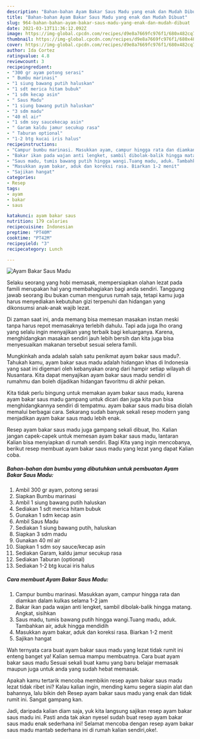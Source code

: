 ```yaml
---
description: "Bahan-bahan Ayam Bakar Saus Madu yang enak dan Mudah Dibuat"
title: "Bahan-bahan Ayam Bakar Saus Madu yang enak dan Mudah Dibuat"
slug: 964-bahan-bahan-ayam-bakar-saus-madu-yang-enak-dan-mudah-dibuat
date: 2021-03-13T11:36:12.092Z
image: https://img-global.cpcdn.com/recipes/d9e8a7669fc976f1/680x482cq70/ayam-bakar-saus-madu-foto-resep-utama.jpg
thumbnail: https://img-global.cpcdn.com/recipes/d9e8a7669fc976f1/680x482cq70/ayam-bakar-saus-madu-foto-resep-utama.jpg
cover: https://img-global.cpcdn.com/recipes/d9e8a7669fc976f1/680x482cq70/ayam-bakar-saus-madu-foto-resep-utama.jpg
author: Ida Cortez
ratingvalue: 4.8
reviewcount: 3
recipeingredient:
- "300 gr ayam potong serasi"
- " Bumbu marinasi"
- "1 siung bawang putih haluskan"
- "1 sdt merica hitam bubuk"
- "1 sdm kecap asin"
- " Saus Madu"
- "1 siung bawang putih haluskan"
- "3 sdm madu"
- "40 ml air"
- "1 sdm soy saucekecap asin"
- " Garam kaldu jamur secukup rasa"
- " Taburan optional"
- "1-2 btg kucai iris halus"
recipeinstructions:
- "Campur bumbu marinasi. Masukkan ayam, campur hingga rata dan diamkan dalam kulkas selama 1-2 jam"
- "Bakar ikan pada wajan anti lengket, sambil dibolak-balik hingga matang. Angkat, sisihkan"
- "Saus madu, tumis bawang putih hingga wangi.Tuang madu, aduk. Tambahkan air, aduk hingga mendidih"
- "Masukkan ayam bakar, aduk dan koreksi rasa. Biarkan 1-2 menit"
- "Sajikan hangat"
categories:
- Resep
tags:
- ayam
- bakar
- saus

katakunci: ayam bakar saus 
nutrition: 179 calories
recipecuisine: Indonesian
preptime: "PT40M"
cooktime: "PT42M"
recipeyield: "3"
recipecategory: Lunch

---
```



![Ayam Bakar Saus Madu](https://img-global.cpcdn.com/recipes/d9e8a7669fc976f1/680x482cq70/ayam-bakar-saus-madu-foto-resep-utama.jpg)

Selaku seorang yang hobi memasak, mempersiapkan olahan lezat pada famili merupakan hal yang membahagiakan bagi anda sendiri. Tanggung jawab seorang ibu bukan cuman mengurus rumah saja, tetapi kamu juga harus menyediakan kebutuhan gizi terpenuhi dan hidangan yang dikonsumsi anak-anak wajib lezat.

Di zaman  saat ini, anda memang bisa memesan masakan instan meski tanpa harus repot memasaknya terlebih dahulu. Tapi ada juga lho orang yang selalu ingin menyajikan yang terbaik bagi keluarganya. Karena, menghidangkan masakan sendiri jauh lebih bersih dan kita juga bisa menyesuaikan makanan tersebut sesuai selera famili. 



Mungkinkah anda adalah salah satu penikmat ayam bakar saus madu?. Tahukah kamu, ayam bakar saus madu adalah hidangan khas di Indonesia yang saat ini digemari oleh kebanyakan orang dari hampir setiap wilayah di Nusantara. Kita dapat menyajikan ayam bakar saus madu sendiri di rumahmu dan boleh dijadikan hidangan favoritmu di akhir pekan.

Kita tidak perlu bingung untuk memakan ayam bakar saus madu, karena ayam bakar saus madu gampang untuk dicari dan juga kita pun bisa menghidangkannya sendiri di tempatmu. ayam bakar saus madu bisa diolah memalui berbagai cara. Sekarang sudah banyak sekali resep modern yang menjadikan ayam bakar saus madu lebih enak.

Resep ayam bakar saus madu juga gampang sekali dibuat, lho. Kalian jangan capek-capek untuk memesan ayam bakar saus madu, lantaran Kalian bisa menyiapkan di rumah sendiri. Bagi Kita yang ingin mencobanya, berikut resep membuat ayam bakar saus madu yang lezat yang dapat Kalian coba.

<!--inarticleads1-->

##### Bahan-bahan dan bumbu yang dibutuhkan untuk pembuatan Ayam Bakar Saus Madu:

1. Ambil 300 gr ayam, potong serasi
1. Siapkan  Bumbu marinasi
1. Ambil 1 siung bawang putih haluskan
1. Sediakan 1 sdt merica hitam bubuk
1. Gunakan 1 sdm kecap asin
1. Ambil  Saus Madu
1. Sediakan 1 siung bawang putih, haluskan
1. Siapkan 3 sdm madu
1. Gunakan 40 ml air
1. Siapkan 1 sdm soy sauce/kecap asin
1. Sediakan  Garam, kaldu jamur secukup rasa
1. Sediakan  Taburan (optional)
1. Sediakan 1-2 btg kucai iris halus




<!--inarticleads2-->

##### Cara membuat Ayam Bakar Saus Madu:

1. Campur bumbu marinasi. Masukkan ayam, campur hingga rata dan diamkan dalam kulkas selama 1-2 jam
1. Bakar ikan pada wajan anti lengket, sambil dibolak-balik hingga matang. Angkat, sisihkan
1. Saus madu, tumis bawang putih hingga wangi.Tuang madu, aduk. Tambahkan air, aduk hingga mendidih
1. Masukkan ayam bakar, aduk dan koreksi rasa. Biarkan 1-2 menit
1. Sajikan hangat




Wah ternyata cara buat ayam bakar saus madu yang lezat tidak rumit ini enteng banget ya! Kalian semua mampu membuatnya. Cara buat ayam bakar saus madu Sesuai sekali buat kamu yang baru belajar memasak maupun juga untuk anda yang sudah hebat memasak.

Apakah kamu tertarik mencoba membikin resep ayam bakar saus madu lezat tidak ribet ini? Kalau kalian ingin, mending kamu segera siapin alat dan bahannya, lalu bikin deh Resep ayam bakar saus madu yang enak dan tidak rumit ini. Sangat gampang kan. 

Jadi, daripada kalian diam saja, yuk kita langsung sajikan resep ayam bakar saus madu ini. Pasti anda tak akan nyesel sudah buat resep ayam bakar saus madu enak sederhana ini! Selamat mencoba dengan resep ayam bakar saus madu mantab sederhana ini di rumah kalian sendiri,oke!.

